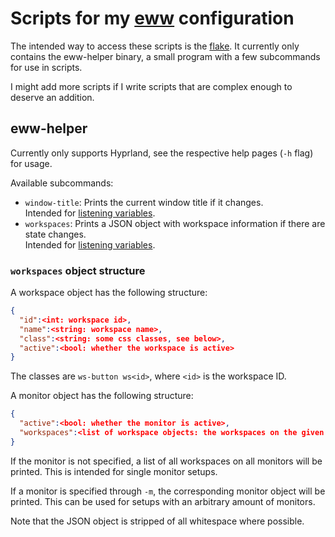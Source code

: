 # Scripts for my [eww](https://github.com/elkowar/eww/) configuration
The intended way to access these scripts is the [flake](flake.nix). It currently only contains the eww-helper binary, a small program with a few subcommands for use in scripts.

I might add more scripts if I write scripts that are complex enough to deserve an addition.

## eww-helper
Currently only supports Hyprland, see the respective help pages (`-h` flag) for usage.

Available subcommands:
- `window-title`: Prints the current window title if it changes. <br>
  Intended for [listening variables](https://elkowar.github.io/eww/configuration.html#adding-dynamic-content).
- `workspaces`: Prints a JSON object with workspace information if there are state changes. <br>
  Intended for [listening variables](https://elkowar.github.io/eww/configuration.html#adding-dynamic-content).


### `workspaces` object structure
A workspace object has the following structure:
```json
{
  "id":<int: workspace id>,
  "name":<string: workspace name>,
  "class":<string: some css classes, see below>,
  "active":<bool: whether the workspace is active>
}
```
The classes are `ws-button ws<id>`, where `<id>` is the workspace ID.

A monitor object has the following structure:
```json
{
  "active":<bool: whether the monitor is active>,
  "workspaces":<list of workspace objects: the workspaces on the given monitor>
}
```
If the monitor is not specified, a list of all workspaces on all monitors will be printed. This is intended for single monitor setups.

If a monitor is specified through `-m`, the corresponding monitor object will be printed. This can be used for setups with an arbitrary amount of monitors.

Note that the JSON object is stripped of all whitespace where possible.
